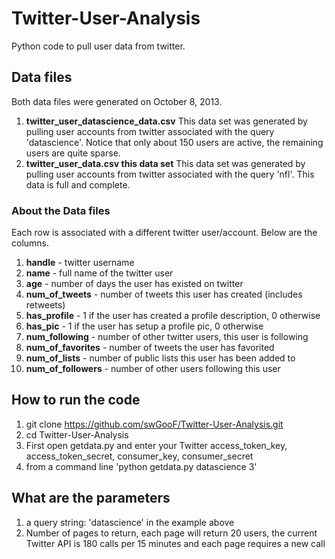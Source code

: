 Twitter-User-Analysis
=====================

Python code to pull user data from twitter.  

## Data files
Both data files were generated on October 8, 2013.

1. **twitter_user_datascience_data.csv** This data set was generated by pulling user accounts from twitter associated with the query 'datascience'. Notice that only about 150 users are active, the remaining users are quite sparse.
2. **twitter_user_data.csv this data set** This data set was generated by pulling user accounts from twitter associated with the query 'nfl'. This data is full and complete.

### About the Data files

Each row is associated with a different twitter user/account. Below are the columns.

1. **handle** - twitter username
1. **name** - full name of the twitter user
1. **age** - number of days the user has existed on twitter
1. **num_of_tweets** - number of tweets this user has created (includes retweets)
1. **has_profile** - 1 if the user has created a profile description, 0 otherwise
1. **has_pic** - 1 if the user has setup a profile pic, 0 otherwise
1. **num_following** - number of other twitter users, this user is following
1. **num_of_favorites** - number of tweets the user has favorited
1. **num_of_lists** - number of public lists this user has been added to
1. **num_of_followers** - number of other users following this user


## How to run the code

1. git clone https://github.com/swGooF/Twitter-User-Analysis.git
1. cd Twitter-User-Analysis
1. First open getdata.py and enter your Twitter access_token_key, access_token_secret, consumer_key, consumer_secret
1. from a command line 'python getdata.py datascience 3'


## What are the parameters

1. a query string: 'datascience' in the example above
1. Number of pages to return, each page will return 20 users, the current Twitter API is 180 calls per 15 minutes and each page requires a new call


